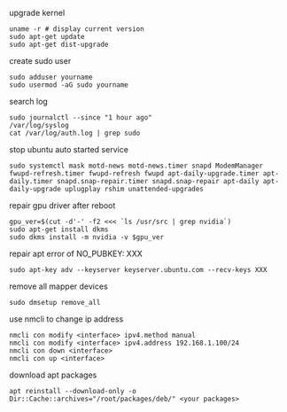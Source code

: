 upgrade kernel
```shell
uname -r # display current version
sudo apt-get update
sudo apt-get dist-upgrade
```

create sudo user
```shell
sudo adduser yourname
sudo usermod -aG sudo yourname
```

search log
```shell
sudo journalctl --since "1 hour ago"
/var/log/syslog
cat /var/log/auth.log | grep sudo
```

stop ubuntu auto started service
```shell
sudo systemctl mask motd-news motd-news.timer snapd ModemManager fwupd-refresh.timer fwupd-refresh fwupd apt-daily-upgrade.timer apt-daily.timer snapd.snap-repair.timer snapd.snap-repair apt-daily apt-daily-upgrade uplugplay rshim unattended-upgrades
```

repair gpu driver after reboot
```shell
gpu_ver=$(cut -d'-' -f2 <<< `ls /usr/src | grep nvidia`)
sudo apt-get install dkms
sudo dkms install -m nvidia -v $gpu_ver
```

repair apt error of NO_PUBKEY: XXX
```shell
sudo apt-key adv --keyserver keyserver.ubuntu.com --recv-keys XXX
```

remove all mapper devices
```shell
sudo dmsetup remove_all
```

use nmcli to change ip address
```shell
nmcli con modify <interface> ipv4.method manual
nmcli con modify <interface> ipv4.address 192.168.1.100/24
nmcli con down <interface>
nmcli con up <interface>
```

download apt packages
```shell
apt reinstall --download-only -o Dir::Cache::archives="/root/packages/deb/" <your packages>
```
